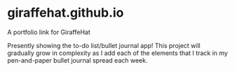 # giraffehat.github.io
A portfolio link for GiraffeHat

Presently showing the to-do list/bullet journal app! This project will gradually grow in complexity as I add each of the elements that I track in my pen-and-paper bullet journal spread each week.
